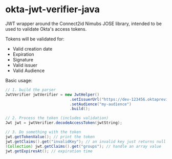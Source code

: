 okta-jwt-verifier-java
======================

JWT wrapper around the Connect2id Nimubs JOSE library, intended to be used to validate Okta's access tokens.

Tokens will be validated for:
* Valid creation date
* Expiration
* Signature
* Valid issuer
* Valid Audience

Basic usage:

``` java
// 1. build the parser
JwtVerifier jwtVerifier = new JwtHelper()
                            .setIssuerUrl("https://dev-123456.oktapreview.com/oauth2/ausar5cbq5TRooicu812")
                            .setAudience("my-audience")
                            .build();

// 2. Process the token (includes validation)
Jwt jwt = jwtVerifier.decodeAccessToken(jwtString);

// 3. Do something with the token
jwt.getTokenValue(); // print the token
jwt.getClaims().get("invalidKey"); // an invalid key just returns null
(Collection) jwt.getClaims().get("groups"); // handle an array value
jwt.getExpiresAt(); // expiration time
```
